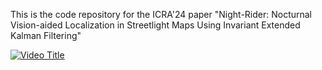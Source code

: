 This is the code repository for the ICRA'24 paper "Night-Rider: Nocturnal Vision-aided Localization in Streetlight Maps Using Invariant Extended Kalman Filtering"

[![Video Title](http://img.youtube.com/vi/Hs067MNuoQE/0.jpg)](https://www.youtube.com/watch?v=Hs067MNuoQE)

